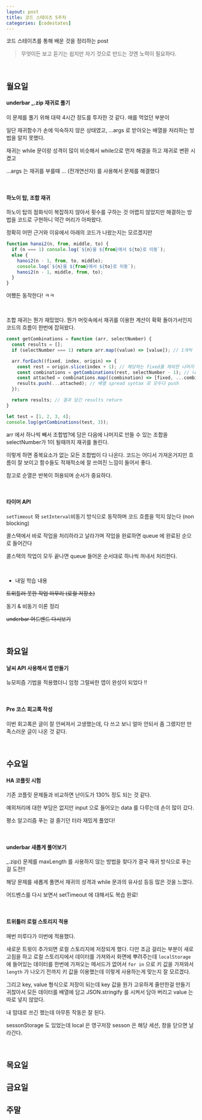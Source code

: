 ```yaml
---
layout: post
title: 코드 스테이츠 5주차
categories: [codestates]
---
```


코드 스테이츠를 통해 배운 것을 정리하는 post

> 무엇이든 보고 듣기는 쉽지만
> 자기 것으로 만드는 것엔 노력이 필요하다.

<br>

## 월요일

#### underbar _.zip 재귀로 풀기

이 문제를 풀기 위해 대략 4시간 정도를 투자한 것 같다. 애를 먹었던 부분이

일단 재귀함수가 손에 익숙하지 않은 상태였고, ...args 로 받아오는 배열을 처리하는 방법을 알지 못했다.

재귀는 while 문이랑 성격이 많이 비슷해서 while으로 먼저 해결을 하고 재귀로 변환 시켰고

...args 는 재귀를 부를때 ... (전개연산자) 를 사용해서 문제를 해결했다

<br>

#### 하노이 탑, 조합 재귀

하노이 탑의 점화식이 복잡하지 않아서 횟수를 구하는 것 어렵지 않았지만 해결하는 방법을 코드로 구현하니 약간 머리가 아파왔다.

정확히 어떤 근거와 이유에서 아래의 코드가 나왔는지는 모르겠지만

```javascript
function hanoi2(n, from, middle, to) {
  if (n === 1) console.log(`${n}을 ${from}에서 ${to}로 이동`);
  else {
    hanoi2(n - 1, from, to, middle);
    console.log(`${n}을 ${from}에서 ${to}로 이동`);
    hanoi2(n - 1, middle, from, to);
  }
}
```

어쨌든 동작한다! ㅋㅋ

<br>

조합 재귀는 뭔가 재밌었다. 뭔가 머릿속에서 재귀를 이용한 계산이 확확 돌아가서인지 코드의 흐름이 한번에 잡혀왔다.

```javascript
const getCombinations = function (arr, selectNumber) {
  const results = [];
  if (selectNumber === 1) return arr.map((value) => [value]); // 1개씩 택할 때, 바로 모든 배열의 원소 return

  arr.forEach((fixed, index, origin) => {
    const rest = origin.slice(index + 1); // 해당하는 fixed를 제외한 나머지 뒤
    const combinations = getCombinations(rest, selectNumber - 1); // 나머지에 대해서 조합을 구한다.
    const attached = combinations.map((combination) => [fixed, ...combination]); //  돌아온 조합에 떼 놓은(fixed) 값 붙이기
    results.push(...attached); // 배열 spread syntax 로 모두다 push
  });

  return results; // 결과 담긴 results return
}

let test = [1, 2, 3, 4];
console.log(getCombinations(test, 3));
```

arr 에서 하나씩 빼서 조합법?에 담은 다음에 나머지로 만들 수 있는 조합을 selectNumber가 1이 될때까지 재귀를 돌린다.

이렇게 하면 중복요소가 없는 모든 조합법이 다 나온다. 코드는 어디서 가져온거지만 흐름이 잘 보이고 함수들도 적재적소에 잘 쓰여진 느낌이 들어서 좋다.

참고로 순열은 반복이 허용되며 순서가 중요하다. 

<br>

#### 타이머 API

<code>setTimeout</code> 와 <code>setInterval</code>비동기 방식으로 동작하며 코드 흐름을 막지 않는다 (non blocking)

콜스택에서 바로 작업을 처리하라고 날라가며 작업을 완료하면 queue 에 완료된 순으로 들어간다

콜스택의 작업이 모두 끝나면 queue 들어온 순서대로 하나씩 꺼내서 처리한다.

<br>

- 내일 학습 내용

~~트위틀러 못한 작업 마무리 (로컬 저장소)~~

동기 & 비동기 이론 정리

~~underbar 어드밴드 다시보기~~

<br>

## 화요일

#### 날씨 API 사용해서 앱 만들기

뉴모피즘 기법을 적용했더니 엄청 그럴싸한 앱이 완성이 되었다 !!

<br>

#### Pre 코스 회고록 작성

이번 회고록은 글이 잘 안써져서 고생했는데, 다 쓰고 보니 얼마 안되서 좀 그랬지만 만족스러운 글이 나온 것 같다.

<br>

## 수요일

#### HA 코플릿 시험

기존 코플릿 문제들과 비교하면 난이도가 130% 정도 되는 것 같다.

예외처리에 대한 부담은 없지만 input 으로 들어오는 data 를 다루는데 손이 많이 갔다.

평소 알고리즘 푸는 걸 즐기던 터라 재밌게 풀었다!

<br>

#### underbar 새롭게 풀어보기

_.zip() 문제를 maxLength 를 사용하지 않는 방법을 찾다가 결국 재귀 방식으로 푸는 걸 도전!!

해당 문제를 새롭게 풀면서 재귀의 성격과 while 문과의 유사성 등등 많은 것을 느꼈다.

어드벤스를 다시 보면서 setTimeout 에 대해서도 복습 완료!

<br>

#### 트위틀러 로컬 스토리지 적용

매번 미루다가 이번에 적용했다.

새로운 트윗이 추가되면 로컬 스토리지에 저장되게 했다. 다만 조금 걸리는 부분이 새로고침을 하고 로컬 스토리지에서 데이터를 가져와서 화면에 뿌려주는데 <code>localStorage</code> 에 들어있는 데이터를 한번에 가져오는 메서드가 없어서 <code>for in</code> 으로 키 값을 가져와서 <code>length</code> 가 나오기 전까지 키 값을 이용했는데 이렇게 사용하는게 맞는지 잘 모르겠다.

그리고 key, value 형식으로 저장이 되는데 key 값을 뭔가 고유하게 줄만한걸 만들기 귀찮아서 모든 데이터를 배열에 담고 JSON.stringify 를 시켜서 담아 버리고 value 는 따로 넣지 않았다.

내 맘대로 쓰긴 했는데 아무튼 작동은 잘 된다.

sessonStorage 도 있었는데 local 은 영구저장 sesson 은 해당 세션, 창을 닫으면 날라간다.

<br>

## 목요일



## 금요일



## 주말

